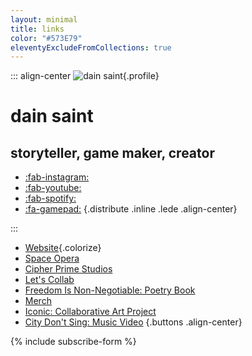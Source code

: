 ```yaml
---
layout: minimal
title: links
color: "#573E79"
eleventyExcludeFromCollections: true
---
```


<div class="stack-loose">

::: align-center
![dain saint](/assets/uploads/flowers-pic-crop.jpg){.profile}
# dain saint
## storyteller, game maker, creator

* [:fab-instagram:](https://instagram.com/dainsaint) 
* [:fab-youtube:](https://youtube.com/u/dainsaint)
* [:fab-spotify:](https://open.spotify.com/album/7rI2txbcBUNoWtF6S2bwsJ?si=0k-KMYpDSASecGR0gsGlkg)
* [:fa-gamepad:](https://cipherprime.com)
{.distribute .inline .lede .align-center}

:::

* [Website](https://dainsaint.com){.colorize}
* [Space Opera](https://www.obvious-agency.com/space-opera)
* [Cipher Prime Studios](https://cipherprime.com)
* [Let's Collab](https://dainsaint.com/collab)
* [Freedom Is Non-Negotiable: Poetry Book](https://dainsaint.com/freedom-is-non-negotiable)
* [Merch](https://dainsaint.square.site)
* [Iconic: Collaborative Art Project](https://www.inquirer.com/news/inq2/more-perfect-union-americana-icons-philadelphia-racism-20220406.html)
* [City Don't Sing: Music Video](https://www.youtube.com/watch?v=GjZa6hSSotM)
{.buttons .align-center}


{% include subscribe-form %}

</div>
